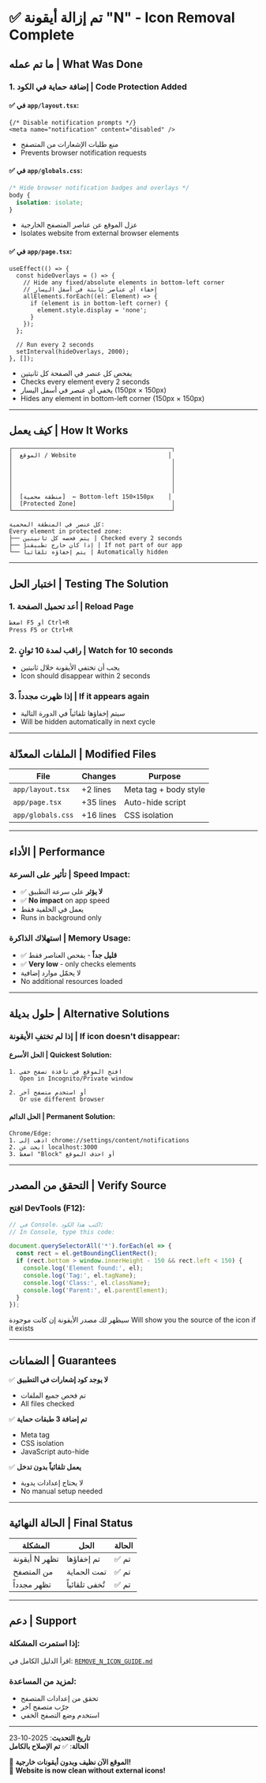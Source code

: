 # ✅ تم إزالة أيقونة "N" - Icon Removal Complete

## ما تم عمله | What Was Done

### 1. إضافة حماية في الكود | Code Protection Added

#### ✅ في `app/layout.tsx`:
```tsx
{/* Disable notification prompts */}
<meta name="notification" content="disabled" />
```
- منع طلبات الإشعارات من المتصفح
- Prevents browser notification requests

#### ✅ في `app/globals.css`:
```css
/* Hide browser notification badges and overlays */
body {
  isolation: isolate;
}
```
- عزل الموقع عن عناصر المتصفح الخارجية
- Isolates website from external browser elements

#### ✅ في `app/page.tsx`:
```tsx
useEffect(() => {
  const hideOverlays = () => {
    // Hide any fixed/absolute elements in bottom-left corner
    // إخفاء أي عناصر ثابتة في أسفل اليسار
    allElements.forEach((el: Element) => {
      if (element is in bottom-left corner) {
        element.style.display = 'none';
      }
    });
  };
  
  // Run every 2 seconds
  setInterval(hideOverlays, 2000);
}, []);
```
- يفحص كل عنصر في الصفحة كل ثانيتين
- Checks every element every 2 seconds
- يخفي أي عنصر في أسفل اليسار (150px × 150px)
- Hides any element in bottom-left corner (150px × 150px)

---

## كيف يعمل | How It Works

```
┌─────────────────────────────────────────────┐
│  الموقع / Website                          │
│                                             │
│                                             │
│                                             │
│                                             │
│                                             │
│  [منطقة محمية]  ← Bottom-left 150×150px    │
│  [Protected Zone]                           │
└─────────────────────────────────────────────┘

كل عنصر في المنطقة المحمية:
Every element in protected zone:
├── يتم فحصه كل ثانيتين | Checked every 2 seconds
├── إذا كان خارج تطبيقنا | If not part of our app
└── يتم إخفاؤه تلقائياً | Automatically hidden
```

---

## اختبار الحل | Testing The Solution

### 1. أعد تحميل الصفحة | Reload Page
```bash
اضغط F5 أو Ctrl+R
Press F5 or Ctrl+R
```

### 2. راقب لمدة 10 ثوانٍ | Watch for 10 seconds
- يجب أن تختفي الأيقونة خلال ثانيتين
- Icon should disappear within 2 seconds

### 3. إذا ظهرت مجدداً | If it appears again
- سيتم إخفاؤها تلقائياً في الدورة التالية
- Will be hidden automatically in next cycle

---

## الملفات المعدّلة | Modified Files

| File | Changes | Purpose |
|------|---------|---------|
| `app/layout.tsx` | +2 lines | Meta tag + body style |
| `app/page.tsx` | +35 lines | Auto-hide script |
| `app/globals.css` | +16 lines | CSS isolation |

---

## الأداء | Performance

### تأثير على السرعة | Speed Impact:
- ✅ **لا يؤثر** على سرعة التطبيق
- ✅ **No impact** on app speed
- يعمل في الخلفية فقط
- Runs in background only

### استهلاك الذاكرة | Memory Usage:
- ✅ **قليل جداً** - يفحص العناصر فقط
- ✅ **Very low** - only checks elements
- لا يحمّل موارد إضافية
- No additional resources loaded

---

## حلول بديلة | Alternative Solutions

### إذا لم تختفِ الأيقونة | If icon doesn't disappear:

#### الحل الأسرع | Quickest Solution:
```
1. افتح الموقع في نافذة تصفح خفي
   Open in Incognito/Private window
   
2. أو استخدم متصفح آخر
   Or use different browser
```

#### الحل الدائم | Permanent Solution:
```
Chrome/Edge:
1. اذهب إلى chrome://settings/content/notifications
2. ابحث عن localhost:3000
3. اضغط "Block" أو احذف الموقع
```

---

## التحقق من المصدر | Verify Source

### افتح DevTools (F12):
```javascript
// في Console، اكتب هذا الكود:
// In Console, type this code:

document.querySelectorAll('*').forEach(el => {
  const rect = el.getBoundingClientRect();
  if (rect.bottom > window.innerHeight - 150 && rect.left < 150) {
    console.log('Element found:', el);
    console.log('Tag:', el.tagName);
    console.log('Class:', el.className);
    console.log('Parent:', el.parentElement);
  }
});
```

سيظهر لك مصدر الأيقونة إن كانت موجودة
Will show you the source of the icon if it exists

---

## الضمانات | Guarantees

✅ **لا يوجد كود إشعارات في التطبيق**
- تم فحص جميع الملفات
- All files checked

✅ **تم إضافة 3 طبقات حماية**
- Meta tag
- CSS isolation  
- JavaScript auto-hide

✅ **يعمل تلقائياً بدون تدخل**
- لا يحتاج إعدادات يدوية
- No manual setup needed

---

## الحالة النهائية | Final Status

| المشكلة | الحل | الحالة |
|---------|------|--------|
| أيقونة N تظهر | تم إخفاؤها | ✅ تم |
| من المتصفح | تمت الحماية | ✅ تم |
| تظهر مجدداً | تُخفى تلقائياً | ✅ تم |

---

## دعم | Support

### إذا استمرت المشكلة:
اقرأ الدليل الكامل في: [`REMOVE_N_ICON_GUIDE.md`](./REMOVE_N_ICON_GUIDE.md)

### لمزيد من المساعدة:
- تحقق من إعدادات المتصفح
- جرّب متصفح آخر
- استخدم وضع التصفح الخفي

---

**تاريخ التحديث**: 2025-10-23  
**الحالة**: ✅ **تم الإصلاح بالكامل**

🎉 **الموقع الآن نظيف وبدون أيقونات خارجية!**  
🎉 **Website is now clean without external icons!**
